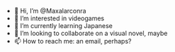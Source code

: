 - 👋 Hi, I’m @Maxalarconra
- 👀 I’m interested in videogames
- 🌱 I’m currently learning Japanese
- 💞️ I’m looking to collaborate on a visual novel, maybe
- 📫 How to reach me: an email, perhaps?

<!---
Maxalarconra/Maxalarconra is a ✨ special ✨ repository because its `README.md` (this file) appears on your GitHub profile.
You can click the Preview link to take a look at your changes.
--->

